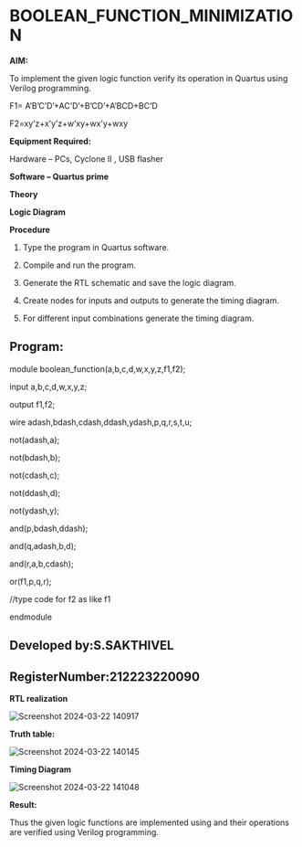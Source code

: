 # BOOLEAN_FUNCTION_MINIMIZATION

**AIM:**

To implement the given logic function verify its operation in Quartus using Verilog programming.

F1= A’B’C’D’+AC’D’+B’CD’+A’BCD+BC’D 

F2=xy’z+x’y’z+w’xy+wx’y+wxy

**Equipment Required:**

Hardware – PCs, Cyclone II , USB flasher

**Software – Quartus prime**

**Theory**

**Logic Diagram**

**Procedure**

1.	Type the program in Quartus software.

2.	Compile and run the program.

3.	Generate the RTL schematic and save the logic diagram.

4.	Create nodes for inputs and outputs to generate the timing diagram.

5.	For different input combinations generate the timing diagram.


## Program:


module boolean_function(a,b,c,d,w,x,y,z,f1,f2);

input a,b,c,d,w,x,y,z;

output f1,f2;

wire adash,bdash,cdash,ddash,ydash,p,q,r,s,t,u;

not(adash,a);

not(bdash,b);

not(cdash,c);

not(ddash,d);

not(ydash,y);

and(p,bdash,ddash);

and(q,adash,b,d);

and(r,a,b,cdash);

or(f1,p,q,r);

//type code for f2 as like f1

endmodule 

## Developed by:S.SAKTHIVEL
## RegisterNumber:212223220090


**RTL realization**


![Screenshot 2024-03-22 140917](https://github.com/sakthivel2006-001/BOOLEAN_FUNCTION_MINIMIZATION/assets/151398732/c10aca12-4c3b-43ab-858b-0a65446e54de)



**Truth table:**

![Screenshot 2024-03-22 140145](https://github.com/sakthivel2006-001/BOOLEAN_FUNCTION_MINIMIZATION/assets/151398732/b87a934a-dc4c-4f98-b739-a7352234adf9)


**Timing Diagram**

![Screenshot 2024-03-22 141048](https://github.com/sakthivel2006-001/BOOLEAN_FUNCTION_MINIMIZATION/assets/151398732/c5ddc9d9-18c3-496a-b20e-c123fc6d210c)


**Result:**

Thus the given logic functions are implemented using and their operations are verified using Verilog programming.

